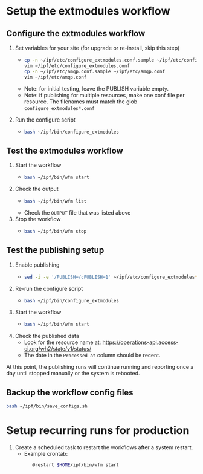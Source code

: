 # Setup the extmodules workflow
## Configure the extmodules workflow
1. Set variables for your site (for upgrade or re-install, skip this step)
   * ```bash
     cp -n ~/ipf/etc/configure_extmodules.conf.sample ~/ipf/etc/configure_extmodules.conf
     vim ~/ipf/etc/configure_extmodules.conf
     cp -n ~/ipf/etc/amqp.conf.sample ~/ipf/etc/amqp.conf
     vim ~/ipf/etc/amqp.conf
     ```
   * Note: for initial testing, leave the PUBLISH variable empty.
   * Note: if publishing for multiple resources, make one conf file per
     resource. The filenames must match the glob `configure_extmodules*.conf`

1. Run the configure script
   * ```bash
     bash ~/ipf/bin/configure_extmodules
     ```

## Test the extmodules workflow
1. Start the workflow
   * ```bash
     bash ~/ipf/bin/wfm start
     ```
1. Check the output
   * ```bash
     bash ~/ipf/bin/wfm list
     ```
   * Check the `OUTPUT` file that was listed above
1. Stop the workflow
   * ```bash
     bash ~/ipf/bin/wfm stop
     ```

## Test the publishing setup
1. Enable publishing
   * ```bash
     sed -i -e '/PUBLISH=/cPUBLISH=1' ~/ipf/etc/configure_extmodules*.conf
     ```
1. Re-run the configure script
   * ```bash
     bash ~/ipf/bin/configure_extmodules
     ```
1. Start the workflow
   * ```bash
     bash ~/ipf/bin/wfm start
     ```
1. Check the published data
   * Look for the resource name at: https://operations-api.access-ci.org/wh2/state/v1/status/
   * The date in the `Processed at` column should be recent.

At this point, the publishing runs will continue running and reporting once
a day until stopped manually or the system is rebooted.

## Backup the workflow config files
```bash
bash ~/ipf/bin/save_configs.sh
```

# Setup recurring runs for production

1. Create a scheduled task to restart the workflows after a system restart.
   * Example crontab:
     ```bash
        @restart $HOME/ipf/bin/wfm start
     ```
